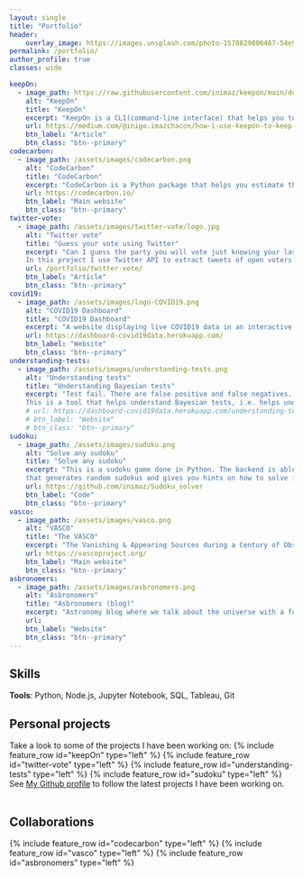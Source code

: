 ```yaml
---
layout: single
title: "Portfolio"
header:
    overlay_image: https://images.unsplash.com/photo-1578829806467-54e94c45d5a2?q=80&w=2662&auto=format&fit=crop&ixlib=rb-4.0.3&ixid=M3wxMjA3fDB8MHxwaG90by1wYWdlfHx8fGVufDB8fHx8fA%3D%3D
permalink: /portfolio/
author_profile: true
classes: wide

keepOn:
  - image_path: https://raw.githubusercontent.com/inimaz/keepon/main/docs/media/image.png
    alt: "KeepOn"
    title: "KeepOn"
    excerpt: "KeepOn is a CLI(command-line interface) that helps you to keep track of your tasks. It is a tool that helps you to keep motivated and focused on your daily goals."
    url: https://medium.com/@inigo.imazchacon/how-i-use-keepon-to-keep-up-with-my-tasks-507a08d8ee9c
    btn_label: "Article"
    btn_class: "btn--primary"
codecarbon:
  - image_path: /assets/images/codecarbon.png
    alt: "CodeCarbon"
    title: "CodeCarbon"
    excerpt: "CodeCarbon is a Python package that helps you estimate the carbon footprint of your code. It is a tool that helps you understand the environmental impact of your code."
    url: https://codecarbon.io/
    btn_label: "Main website"
    btn_class: "btn--primary"	
twitter-vote:
  - image_path: /assets/images/twitter-vote/logo.jpg
    alt: "Twitter vote"
    title: "Guess your vote using Twitter"
    excerpt: "Can I guess the party you will vote just knowing your last tweets?
	In this project I use Twitter API to extract tweets of open voters of different Spanish parties. Then applying different ML models, we try to guess the party you are going to vote based on the text content of your tweets (language/expressions/user_mentions)."
    url: /portfolio/twitter-vote/
    btn_label: "Article"
    btn_class: "btn--primary"
covid19:
  - image_path: /assets/images/logo-COVID19.png
    alt: "COVID19 Dashboard"
    title: "COVID19 Dashboard"
    excerpt: "A website displaying live COVID19 data in an interactive way,"
    url: https://dashboard-covid19data.herokuapp.com/
    btn_label: "Website"
    btn_class: "btn--primary"
understanding-tests:
  - image_path: /assets/images/understanding-tests.png
    alt: "Understanding tests"
    title: "Understanding Bayesian tests"
    excerpt: "Test fail. There are false positive and false negatives. So if I take a test and the result is positive, how confident can I be that I am infected? Can I trust that test?
	This is a tool that helps understand Bayesian tests, i.e. helps understand COVID19 tests or any othe test that replies with positive/negative output."
    # url: https://dashboard-covid19data.herokuapp.com/understanding-tests
    # btn_label: "Website"
    # btn_class: "btn--primary"
sudoku:
  - image_path: /assets/images/sudoku.png
    alt: "Solve any sudoku"
    title: "Solve any sudoku"
    excerpt: "This is a sudoku game done in Python. The backend is able to solve any 9x9 sudoku. I created as well a GUI
	that generates random sudokus and gives you hints on how to solve if you need help. "
    url: https://github.com/inimaz/Sudoku_solver
    btn_label: "Code"
    btn_class: "btn--primary"
vasco:
  - image_path: /assets/images/vasco.png
    alt: "VASCO"
    title: "The VASCO"
    excerpt: "The Vanishing & Appearing Sources during a Century of Observations (VASCO) project aims at finding astro-physically interesting mismatches between historical sky surveys: ‘Which object flickered out from our celestial radar?’, ‘Which locations hint at astronomical spectacles to discover?’. This is a collaborative international project in which we aim to compare images from different telescopes to find rare phenomena in the universe."
    url: https://vascoproject.org/
    btn_label: "Main website"
    btn_class: "btn--primary"	
asbronomers:
  - image_path: /assets/images/asbronomers.png
    alt: "Asbronomers"
    title: "Asbronomers (blog)"
    excerpt: "Astronomy blog where we talk about the universe with a fun approach."
    url: 	
    btn_label: "Website"
    btn_class: "btn--primary"
---
```


## Skills

**Tools**: Python, Node.js, Jupyter Notebook, SQL, Tableau, Git

## Personal projects

Take a look to some of the projects I have been working on:
{% include feature_row id="keepOn" type="left" %}
{% include feature_row id="twitter-vote" type="left" %}
{% include feature_row id="understanding-tests" type="left" %}
{% include feature_row id="sudoku" type="left" %}
See <i class="fab fa-fw fa-github"></i>[My Github profile](https://github.com/inimaz) to follow the latest projects I have been working on.<br>
<br>

## Collaborations

{% include feature_row id="codecarbon" type="left" %}
{% include feature_row id="vasco" type="left" %}
{% include feature_row id="asbronomers" type="left" %}
